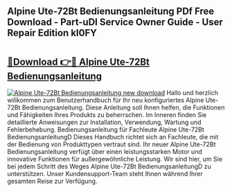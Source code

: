 ## Alpine Ute-72Bt Bedienungsanleitung PDf Free Download - Part-uDI Service Owner Guide - User Repair Edition kI0FY

# <h2><a href="http://df1w2w.blite.top/?on=Alpine+Ute-72Bt+Bedienungsanleitung">🔗Download 👉🔴 Alpine Ute-72Bt Bedienungsanleitung</a></h2>

[![Alpine Ute-72Bt Bedienungsanleitung new download](https://i.imgur.com/lujVjoI.png)](http://df1w2w.blite.top/?on=Alpine+Ute-72Bt+Bedienungsanleitung)
Hallo und herzlich willkommen zum Benutzerhandbuch für Ihr neu konfiguriertes Alpine Ute-72Bt Bedienungsanleitung. Diese Anleitung soll Ihnen helfen, die Funktionen und Fähigkeiten Ihres Produkts zu beherrschen. Im Inneren finden Sie detaillierte Anweisungen zur Installation, Verwendung, Wartung und Fehlerbehebung. Bedienungsanleitung für Fachleute Alpine Ute-72Bt BedienungsanleitungD Dieses Handbuch richtet sich an Fachleute, die mit der Bedienung von Produkttypen vertraut sind. Ihr neuer Alpine Ute-72Bt Bedienungsanleitung verfügt über einen leistungsstarken Motor und innovative Funktionen für außergewöhnliche Leistung. Wir sind hier, um Sie bei jedem Schritt des Weges Alpine Ute-72Bt BedienungsanleitungD zu unterstützen. Unser Kundensupport-Team steht Ihnen während Ihrer gesamten Reise zur Verfügung.
